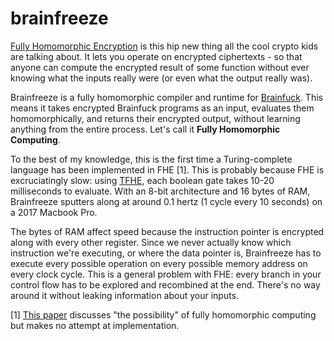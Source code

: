 # brainfreeze

[Fully Homomorphic Encryption](https://en.wikipedia.org/wiki/Homomorphic_encryption) is this hip new thing all the cool crypto kids are talking about.
It lets you operate on encrypted ciphertexts - so that anyone can compute the encrypted result of some function without ever knowing what the inputs really were (or even what the output really was).

Brainfreeze is a fully homomorphic compiler and runtime for [Brainfuck](https://en.wikipedia.org/wiki/Brainfuck). This means it takes encrypted Brainfuck programs as an input, evaluates them homomorphically, and returns their encrypted output, without learning anything from the entire process. Let's call it **Fully Homomorphic Computing**.

To the best of my knowledge, this is the first time a Turing-complete language has been implemented in FHE [1]. 
This is probably because FHE is excruciatingly slow: using [TFHE](https://tfhe.github.io/tfhe/), each boolean gate takes 10-20 milliseconds to evaluate. 
With an 8-bit architecture and 16 bytes of RAM, Brainfreeze sputters along at around 0.1 hertz (1 cycle every 10 seconds) on a 2017 Macbook Pro.

The bytes of RAM affect speed because the instruction pointer is encrypted along with every other register. 
Since we never actually know which instruction we're executing, or where the data pointer is, Brainfreeze has to execute every possible operation on every possible memory address on every clock cycle.
This is a general problem with FHE: every branch in your control flow has to be explored and recombined at the end.
There's no way around it without leaking information about your inputs.

[1] [This paper](https://www.researchgate.net/publication/258628022_Towards_a_working_fully_homomorphic_crypto-processor_Practice_and_the_secret_computer) discusses "the possibility" of fully homomorphic computing but makes no attempt at implementation.

